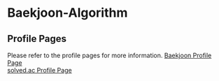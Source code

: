# Baekjoon-Algorithm
## Profile Pages
Please refer to the profile pages for more information.
[Baekjoon Profile Page](https://www.acmicpc.net/user/kkkh0315)  
[solved.ac Profile Page](https://solved.ac/profile/kkkh0315)
